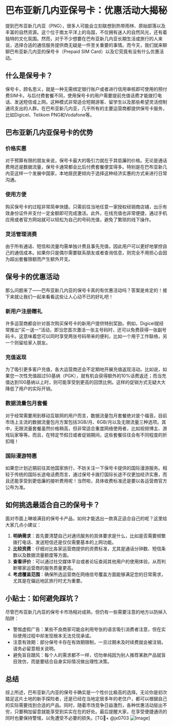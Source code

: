 # 巴布亚新几内亚保号卡：优惠活动大揭秘

提到巴布亚新几内亚（PNG），很多人可能会立刻联想到热带雨林、原始部落以及丰富的自然资源。这个位于南太平洋上的岛国，不仅拥有迷人的自然风光，还有着独特的文化氛围。然而，对于不少想要在巴布亚新几内亚长期生活或旅行的人来说，选择合适的通信服务提供商无疑是一件至关重要的事情。而今天，我们就来聊聊巴布亚新几内亚的保号卡（Prepaid SIM Card）以及它究竟有没有什么优惠活动。

## 什么是保号卡？

保号卡，顾名思义，就是一种无需绑定银行账户或者进行信用审核即可使用的预付费SIM卡。与后付费套餐不同，使用保号卡的用户需要提前充值话费才能拨打电话、发送短信或上网。这种模式非常适合短期游客、留学生以及那些希望灵活控制通讯支出的人群。在巴布亚新几内亚，几乎所有的主要运营商都提供保号卡服务，比如Digicel、Telikom PNG和Vodafone等。

## 巴布亚新几内亚保号卡的优势

### 价格实惠
对于预算有限的朋友来说，保号卡最大的吸引力就在于其低廉的价格。无论是通话费用还是数据流量，保号卡通常都会比后付费套餐便宜得多。特别是在巴布亚新几内亚这样一个发展中国家，本地居民更倾向于选择这种经济实惠的方式来进行日常沟通。

### 使用方便
购买保号卡的过程非常简单快捷。只需前往当地任意一家授权经销商店铺，出示有效身份证件并支付一定金额即可完成激活。此外，在线充值也非常便捷，通过手机应用或者官方网站就可以轻松为自己的号码充值，避免了繁琐的线下操作。

### 灵活管理消费
由于所有通话、短信和流量均需单独计费且事先充值，因此用户可以更好地掌控自己的通信成本。如果你只是偶尔需要联系朋友或者查询信息，则完全不用担心会因为超出套餐限额而产生额外开支。

## 保号卡的优惠活动

那么问题来了——巴布亚新几内亚的保号卡真的有优惠活动吗？答案是肯定的！接下来就让我们一起来看看这些让人心动不已的好礼吧！

### 新用户注册赠礼
许多运营商都会针对首次购买保号卡的新用户提供特别奖励。例如，Digicel就经常推出“买一送一”活动，即当您首次激活一张主号码时，还可以免费获得一张副号码卡。这意味着您可以同时享受两张号码带来的便利，比如一个用于工作联络，另一个则留给家人朋友。

### 充值返现
为了吸引更多客户充值，各大运营商还会不定期地开展充值返现活动。比如说，如果您一次性充值超过50基纳（PGK），就有机会获得额外的10%话费返还；而当充值达到100基纳以上时，则可能享受到更高的回馈比例。这样的促销方式无疑大大降低了用户的实际开销。

### 数据流量包月套餐
对于经常需要用到移动互联网的用户而言，数据流量包月套餐绝对是个福音。目前市场上主流的数据流量包月方案包括3GB/月、6GB/月以及无限流量三种选项。其中，无限流量套餐虽然价格稍高，但非常适合重度网络使用者，比如视频博主、游戏玩家等等。而且，在特定节假日或者促销期间，这些套餐往往会有不同程度的折扣哦！

### 国际漫游特惠
如果您计划近期前往其他国家旅行，不妨关注一下保号卡提供的国际漫游服务。相较于传统的国际长途电话费而言，通过保号卡拨打国际长途不仅更加经济实惠，而且还能享受到更低廉的接听费用呢！当然啦，具体收费标准还是要以各运营商官方公布为准。

## 如何挑选最适合自己的保号卡？

面对市面上琳琅满目的保号卡产品，如何才能选出一款真正适合自己的呢？这里给大家几点小建议：

1. **明确需求**：首先要清楚自己对通讯服务的具体要求是什么，比如是否需要频繁拨打电话、发送短信还是仅仅需要基本的上网功能。
2. **比较资费**：仔细对比各家运营商提供的资费标准，尤其是通话分钟数、短信条数以及数据流量额度等方面。
3. **查看评价**：可以通过社交媒体平台或者论坛查阅其他用户的使用体验，从而判断哪家运营商的服务质量更高。
4. **考虑覆盖范围**：确保所选运营商在网络信号覆盖方面能够满足您的日常需求，尤其是在偏远地区旅行时尤为重要。

## 小贴士：如何避免踩坑？

尽管巴布亚新几内亚的保号卡市场相对成熟，但仍有一些需要注意的地方以防掉入陷阱：

- 警惕虚假广告：某些不良商家可能会利用夸张的语言吸引消费者注意，但在实际使用过程中却发现根本无法兑现承诺。
- 注意有效期：部分保号卡存在有效期限制，一旦过期未及时续费就会被注销，请务必留意相关说明。
- 避免盲目跟风：每个人的需求都不一样，切勿单纯因为别人推荐某款产品就盲目效仿，而是要结合自身实际情况做出理性决策。

## 总结

综上所述，巴布亚新几内亚的保号卡确实是一个性价比极高的选择。无论你是初次踏足这片土地的新手探险者，还是已经在当地定居多年的老住户，都可以根据自己的实际需要找到合适的产品。同时，随着市场竞争日益激烈，各种优惠活动层出不穷，只要稍加留意就能享受到实实在在的好处。最后提醒大家，在享受便捷通讯的同时也要保持警惕，以免遭受不必要的损失。[TG💪+ @jx0703 ![Image](https://github.com/user-attachments/assets/dbca1d08-cadb-493c-b0ec-ad6f7a83f270)]
